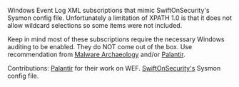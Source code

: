 Windows Event Log XML subscriptions that mimic SwiftOnSecurity's Sysmon config file. Unfortunately a limitation of XPATH 1.0 is that it does not allow wildcard selections so some items were not included.

Keep in mind most of these subscriptions require the necessary Windows auditing to be enabled. They do NOT come out of the box. Use recommendation from [Malware Archaeology](https://static1.squarespace.com/static/552092d5e4b0661088167e5c/t/5aad62bb0e2e725448c6337f/1521312444131/Windows+Advanced+Logging+Cheat+Sheet_ver_Mar_2018_v1.01.pdf) and/or [Palantir](https://github.com/palantir/windows-event-forwarding/tree/master/group-policy-objects).

Contributions:
[Palantir](https://github.com/palantir/windows-event-forwarding) for their work on WEF.
[SwiftOnSecurity's](https://github.com/SwiftOnSecurity/sysmon-config) Sysmon config file.